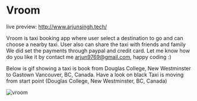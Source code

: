 


# Vroom
live preview: http://www.arjunsingh.tech/



Vroom is  taxi booking app where user select a destination to go and can choose a nearby taxi.
User also can share the taxi with friends and family
We did set the payments through paypal and credit card.
Let me know how do you like it by contact me  arjun9769@gmail.com, happy coding :)

Below is gif showing a taxi is book from Douglas College, New Westminster to Gastown Vancouver, BC, Canada.
Have a look on black Taxi is moving from start point (Douglas College, New Westminster, BC, Canada)

![vroom](https://user-images.githubusercontent.com/28630022/105336350-fee6ff80-5b8d-11eb-9f97-107a6c358784.gif)







